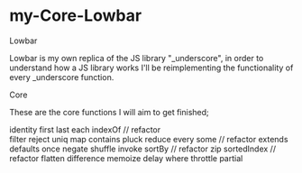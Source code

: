 # my-Core-Lowbar

Lowbar

Lowbar is my own replica of the JS library "_underscore", in order to understand how a JS library works I'll be reimplementing the functionality of every _underscore function.

Core

These are the core functions I will aim to get finished;

identity
first
last
each
indexOf     // refactor  
filter
reject
uniq
map
contains
pluck
reduce
every
some        // refactor
extends
defaults
once
negate
shuffle
invoke
sortBy      // refactor
zip
sortedIndex // refactor
flatten
difference
memoize
delay
where
throttle
partial




